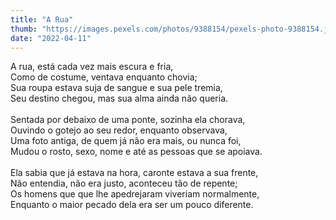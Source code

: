 ```yaml
---
title: "A Rua"
thumb: "https://images.pexels.com/photos/9388154/pexels-photo-9388154.jpeg"
date: "2022-04-11"
---
```

A rua, está cada vez mais escura e fria,  
Como de costume, ventava enquanto chovia;  
Sua roupa estava suja de sangue e sua pele tremia,  
Seu destino chegou, mas sua alma ainda não queria.  
<br />
Sentada por debaixo de uma ponte, sozinha ela chorava,  
Ouvindo o gotejo ao seu redor, enquanto observava,  
Uma foto antiga, de quem já não era mais, ou nunca foi,  
Mudou o rosto, sexo, nome e até as pessoas que se apoiava.  
<br />
Ela sabia que já estava na hora, caronte estava a sua frente,  
Não entendia, não era justo, aconteceu tão de repente;  
Os homens que que lhe apedrejaram viveriam normalmente,  
Enquanto o maior pecado dela era ser um pouco diferente.  

